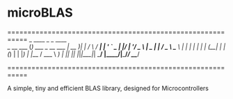 # microBLAS

===========================================================
            _                  ____  _        _    ____  
  _ __ ___ (_) ___ _ __ ___   | __ )| |      / \  / ___| 
 | '_ ` _ \| |/ __| '__/ _ \  |  _ \| |     / _ \ \___ \ 
 | | | | | | | (__| | | (_) | | |_) | |___ / ___ \ ___) |
 |_| |_| |_|_|\___|_|  \___/  |____/|_____/_/   \_\____/ 

===========================================================

A simple, tiny and efficient BLAS library, designed for Microcontrollers

